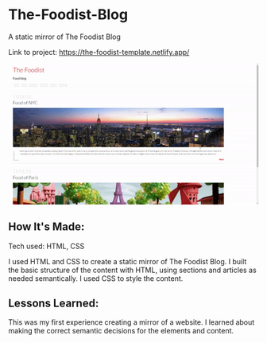 # The-Foodist-Blog

A static mirror of The Foodist Blog

Link to project: https://the-foodist-template.netlify.app/

![The Foodist Blog](img/Foodist.gif)

## How It's Made:

Tech used: HTML, CSS

I used HTML and CSS to create a static mirror of The Foodist Blog. I built the basic structure of the content with HTML, using sections and articles as needed semantically. I used CSS to style the content.

## Lessons Learned:

This was my first experience creating a mirror of a website. I learned about making the correct semantic decisions for the elements and content. 